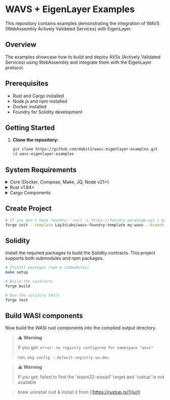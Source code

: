 # WAVS + EigenLayer Examples

This repository contains examples demonstrating the integration of WAVS (WebAssembly Actively Validated Services) with EigenLayer.

## Overview

The examples showcase how to build and deploy AVSs (Actively Validated Services) using WebAssembly and integrate them with the EigenLayer protocol.

## Prerequisites

- Rust and Cargo installed
- Node.js and npm installed
- Docker installed
- Foundry for Solidity development

## Getting Started

1. **Clone the repository:**

   ```bash
   git clone https://github.com/dabit3/wavs-eigenlayer-examples.git
   cd wavs-eigenlayer-examples


## System Requirements

<details>
  <summary>Core (Docker, Compose, Make, JQ, Node v21+)</summary>
  
  Details about Core requirements here.
</details>

<details>
  <summary>Rust v1.84+</summary>
  
  Details about Rust version here.
</details>

<details>
  <summary>Cargo Components</summary>
  
  Details about Cargo Components here.
</details>

## Create Project

   ```bash
   # If you don't have foundry: `curl -L https://foundry.paradigm.xyz | bash && $HOME/.foundry/bin/foundryup`
   forge init --template Lay3rLabs/wavs-foundry-template my-wavs --branch 0.3
   ```

## Solidity

Install the required packages to build the Solidity contracts. This project supports both submodules and npm packages.
   ```bash
   # Install packages (npm & submodules)
   make setup
   
   # Build the contracts
   forge build
   
   # Run the solidity tests
   forge test
   ```
## Build WASI components
Now build the WASI rust components into the compiled output directory.

> ⚠ **Warning**
>
> If you get: `error: no registry configured for namespace "wavs"`
>
> run, `wkg config --default-registry wa.dev`

> ⚠ **Warning**
>
> If you get: failed to find the 'wasm32-wasip1' target and 'rustup' is not available

>
> brew uninstall rust & install it from [[https://rustup.rs/]](url)
